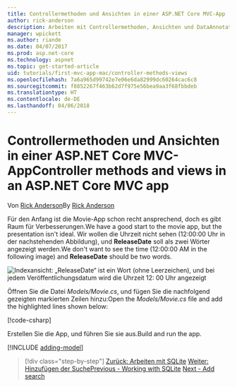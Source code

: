 ```yaml
---
title: Controllermethoden und Ansichten in einer ASP.NET Core MVC-App
author: rick-anderson
description: Arbeiten mit Controllermethoden, Ansichten und DataAnnotations
manager: wpickett
ms.author: riande
ms.date: 04/07/2017
ms.prod: asp.net-core
ms.technology: aspnet
ms.topic: get-started-article
uid: tutorials/first-mvc-app-mac/controller-methods-views
ms.openlocfilehash: 7a6a965d99742e7e06e6da82999dc60264cac6c8
ms.sourcegitcommit: f8852267f463b62d7f975e56bea9aa3f68fbbdeb
ms.translationtype: HT
ms.contentlocale: de-DE
ms.lasthandoff: 04/06/2018
---
```

# <a name="controller-methods-and-views-in-an-aspnet-core-mvc-app"></a><span data-ttu-id="e6db1-103">Controllermethoden und Ansichten in einer ASP.NET Core MVC-App</span><span class="sxs-lookup"><span data-stu-id="e6db1-103">Controller methods and views in an ASP.NET Core MVC app</span></span>

<span data-ttu-id="e6db1-104">Von [Rick Anderson](https://twitter.com/RickAndMSFT)</span><span class="sxs-lookup"><span data-stu-id="e6db1-104">By [Rick Anderson](https://twitter.com/RickAndMSFT)</span></span>

<span data-ttu-id="e6db1-105">Für den Anfang ist die Movie-App schon recht ansprechend, doch es gibt Raum für Verbesserungen.</span><span class="sxs-lookup"><span data-stu-id="e6db1-105">We have a good start to the movie app, but the presentation isn't ideal.</span></span> <span data-ttu-id="e6db1-106">Wir wollen die Uhrzeit nicht sehen (12:00:00 Uhr in der nachstehenden Abbildung), und **ReleaseDate** soll als zwei Wörter angezeigt werden.</span><span class="sxs-lookup"><span data-stu-id="e6db1-106">We don't want to see the time (12:00:00 AM in the following image) and **ReleaseDate** should be two words.</span></span>

![Indexansicht: „ReleaseDate“ ist ein Wort (ohne Leerzeichen), und bei jedem Veröffentlichungsdatum wird die Uhrzeit 12: 00 Uhr angezeigt](../../tutorials/first-mvc-app/working-with-sql/_static/m55.png)

<span data-ttu-id="e6db1-108">Öffnen Sie die Datei *Models/Movie.cs*, und fügen Sie die nachfolgend gezeigten markierten Zeilen hinzu:</span><span class="sxs-lookup"><span data-stu-id="e6db1-108">Open the *Models/Movie.cs* file and add the highlighted lines shown below:</span></span>

[!code-csharp[](../../tutorials/first-mvc-app/start-mvc/sample/MvcMovie/Models/MovieDate.cs?name=snippet_1&highlight=2,11-12)]

<span data-ttu-id="e6db1-109">Erstellen Sie die App, und führen Sie sie aus.</span><span class="sxs-lookup"><span data-stu-id="e6db1-109">Build and run the app.</span></span>

<!-- include start
![MVC Movie application open browser showing movie data](../../tutorials/first-mvc-app/working-with-sql/_static/m55.png)

 -->

[!INCLUDE [adding-model](../../includes/mvc-intro/controller-methods-views.md)]

> [!div class="step-by-step"]
> <span data-ttu-id="e6db1-110">[Zurück: Arbeiten mit SQLite](working-with-sql.md)
> [Weiter: Hinzufügen der Suche](search.md)</span><span class="sxs-lookup"><span data-stu-id="e6db1-110">[Previous - Working with SQLite](working-with-sql.md)
[Next - Add search](search.md)</span></span>
